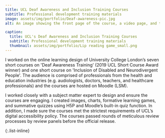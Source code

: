 ```yaml
---
title: UCL Deaf Awareness and Inclusion Training Courses
subtitle: Professional development training materials
image: assets/img/portfolio/Deaf-awareness-pic.jpg
alt: An image showing the front page of the course, a video page, and the page with a lip-reading game.

caption:
  title: UCL's Deaf Awareness and Inclusion Training Courses
  subtitle: Professional development training materials
  thumbnail: assets/img/portfolio/Lip reading game_small.png
---
```

I worked on the online learning design of University College London’s seven short courses on 'Deaf Awareness Training' (2019 UCL Short Course Award winner) and one short course on 'Inclusion of Disabled and Neurodivergent People'. The audience is comprised of professionals from the health and education industries (e.g. audiologists, doctors, teachers, and healthcare professionals) and the courses are hosted on Moodle (LSM).

I worked closely with a subject matter expert to design and ensure the courses are engaging. I created images, charts, formative learning games, and summative quizzes using H5P and Moodle’s built-in quiz function. In addition, I made sure the courses met the strictest requirements of UCL’s digital accessibility policy. The courses passed rounds of meticulous review processes by review panels before the official release.

{:.list-inline}

